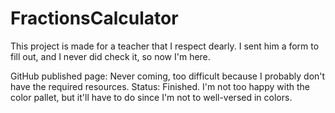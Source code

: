 # FractionsCalculator
This project is made for a teacher that I respect dearly. I sent him a form to fill out, and I never did check it, so now I'm here.

GitHub published page:
Never coming, too difficult because I probably don't have the required resources.
Status: Finished. I'm not too happy with the color pallet, but it'll have to do since I'm not to well-versed in colors.
